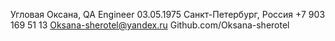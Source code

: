 Угловая Оксана, QA Engineer
03.05.1975
Санкт-Петербург, Россия
+7 903 169 51 13
Oksana-sherotel@yandex.ru 
Github.com/Oksana-sherotel

